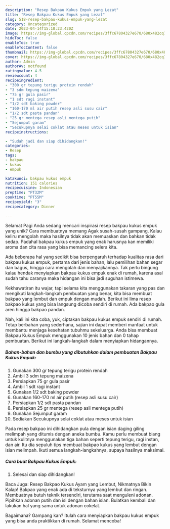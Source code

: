 ```yaml
---
description: "Resep Bakpau Kukus Empuk yang Lezat"
title: "Resep Bakpau Kukus Empuk yang Lezat"
slug: 518-resep-bakpau-kukus-empuk-yang-lezat
category: Uncategorized
date: 2023-04-14T15:10:23.420Z
image: https://img-global.cpcdn.com/recipes/3ffc67804327e670/680x482cq70/bakpau-kukus-empuk-foto-resep-utama.jpg
hideToc: false
enableToc: true
enableTocContent: false
thumbnail: https://img-global.cpcdn.com/recipes/3ffc67804327e670/680x482cq70/bakpau-kukus-empuk-foto-resep-utama.jpg
cover: https://img-global.cpcdn.com/recipes/3ffc67804327e670/680x482cq70/bakpau-kukus-empuk-foto-resep-utama.jpg
author: Admin
authorAv: notfound
ratingvalue: 4.5
reviewcount: 4
recipeingredient:
- "300 gr tepung terigu protein rendah"
- "3 sdm tepung maizena"
- "75 gr gula pasir"
- "1 sdt ragi instant"
- "1/2 sdt baking powder"
- "160-170 ml air putih resep asli susu cair"
- "1/2 sdt pasta pandan"
- "25 gr mentega resep asli mentega putih"
- "Sejumput garam"
- "Secukupnya selai coklat atau meses untuk isian"
recipeinstructions:

- "Sudah jadi dan siap dihidangkan!"
categories:
- Resep
tags:
- bakpau
- kukus
- empuk

katakunci: bakpau kukus empuk 
nutrition: 151 calories
recipecuisine: Indonesian
preptime: "PT32M"
cooktime: "PT55M"
recipeyield: "3"
recipecategory: Dinner

---
```



Selamat Pagi Anda sedang mencari inspirasi resep bakpau kukus empuk yang unik? Cara membuatnya memang Agak susah-susah gampang. Kalau keliru mengolah maka hasilnya tidak akan memuaskan dan bahkan tidak sedap. Padahal bakpau kukus empuk yang enak harusnya kan memiliki aroma dan cita rasa yang bisa memancing selera kita.


Ada beberapa hal yang sedikit bisa berpengaruh terhadap kualitas rasa dari bakpau kukus empuk, pertama dari jenis bahan, lalu pemilihan bahan segar dan bagus, hingga cara mengolah dan menyajikannya. Tak perlu bingung kalau hendak menyiapkan bakpau kukus empuk enak di rumah, karena asal sudah tahu caranya maka hidangan ini bisa jadi suguhan istimewa.

Kekhawatiran itu wajar, tapi selama kita menggunakan takaran yang pas dan mengikuti langkah-langkah pembuatan yang benar, kita bisa membuat bakpao yang lembut dan empuk dengan mudah. Berikut ini lima resep bakpao kukus yang bisa langsung dicoba sendiri di rumah. Ada bakpao gula aren hingga bakpao pandan.


Nah, kali ini kita coba, yuk, ciptakan bakpau kukus empuk sendiri di rumah. Tetap berbahan yang sederhana, sajian ini dapat memberi manfaat untuk membantu menjaga kesehatan tubuhmu sekeluarga. Anda bisa membuat Bakpau Kukus Empuk menggunakan 10 jenis bahan dan 0 tahap pembuatan. Berikut ini langkah-langkah dalam menyiapkan hidangannya.

<!--inarticleads1-->

##### Bahan-bahan dan bumbu yang dibutuhkan dalam pembuatan Bakpau Kukus Empuk:

1. Gunakan 300 gr tepung terigu protein rendah
1. Ambil 3 sdm tepung maizena
1. Persiapkan 75 gr gula pasir
1. Ambil 1 sdt ragi instant
1. Gunakan 1/2 sdt baking powder
1. Gunakan 160-170 ml air putih (resep asli susu cair)
1. Persiapkan 1/2 sdt pasta pandan
1. Persiapkan 25 gr mentega (resep asli mentega putih)
1. Gunakan Sejumput garam
1. Sediakan Secukupnya selai coklat atau meses untuk isian


Pada resep bakpao ini dihidangkan pula dengan isian daging giling melimpah yang ditumis dengan aneka bumbu. Kamu perlu membuat biang untuk kulitnya menggunakan tiga bahan seperti tepung terigu, ragi instan, dan air. Itu dia sepuluh tips membuat bakpao kukus yang lembut dengan isian melimpah. Ikuti semua langkah-langkahnya, supaya hasilnya maksimal. 

<!--inarticleads2-->

##### Cara buat Bakpau Kukus Empuk:


1. Selesai dan siap dihidangkan!

Baca Juga: Resep Bakpao Kukus Ayam yang Lembut, Nikmatnya Bikin Kalap! Bakpao yang enak ada di teksturnya yang lembut dan ringan. Membuatnya butuh teknik tersendiri, terutama saat menguleni adonan. Pipihkan adonan putih dan isi dengan bahan isian. Bulatkan kembali dan lakukan hal yang sama untuk adonan cokelat. 

Bagaimana? Gampang kan? Itulah cara menyiapkan bakpau kukus empuk yang bisa anda praktikkan di rumah. Selamat mencoba!
